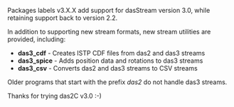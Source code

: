 Packages labels v3.X.X add support for dasStream version 3.0, while retaining support back to version 2.2.

In addition to supporting new stream formats, new stream utilities are provided, including:

- **das3_cdf** - Creates ISTP CDF files from das2 and das3 streams
- **das3_spice** - Adds position data and rotations to das3 streams
- **das3_csv** - Converts das2 and das3 streams to CSV streams

Older programs that start with the prefix *das2* do not handle das3 streams.

Thanks for trying das2C v3.0 :-)
